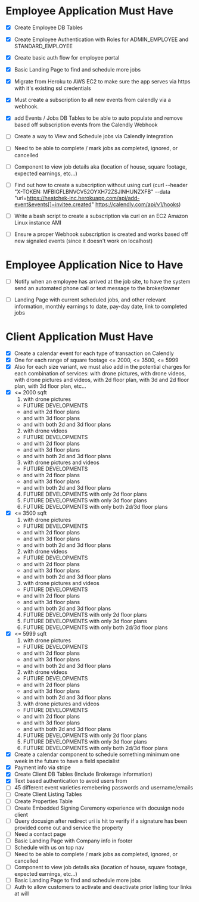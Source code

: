 
# Employee Application Must Have
- [X] Create Employee DB Tables
- [X] Create Employee Authentication with Roles for ADMIN_EMPLOYEE and STANDARD_EMPLOYEE
- [X] Create basic auth flow for employee portal
- [X] Basic Landing Page to find and schedule more jobs
- [X] Migrate from Heroku to AWS EC2 to make sure the app serves via https with it's existing ssl credentials
- [X] Must create a subscription to all new events from calendly via a webhook.
- [X] add Events / Jobs DB Tables to be able to auto populate and remove based off subscription events from the Calendly Webhook
- [ ] Create a way to View and Schedule jobs via Calendly integration
- [ ] Need to be able to complete / mark jobs as completed, ignored, or cancelled
- [ ] Component to view job details aka (location of house, square footage, expected earnings, etc...)
- [ ] Find out how to create a subscription without using curl (curl --header "X-TOKEN: MFBIGFLBNVCV52OYXH72ZSJINHUNZXFB" --data "url=https://heatchek-inc.herokuapp.com/api/add-event&events[]=invitee.created" https://calendly.com/api/v1/hooks)
- [ ] Write a bash script to create a subscription via curl on an EC2 Amazon Linux instance AMI
- [ ] Ensure a proper Webhook subscription is created and works based off new signaled events (since it doesn't work on localhost)


# Employee Application Nice to Have
- [ ] Notify when an employee has arrived at the job site, to have the system send an automated phone call or text message to the broker/owner
- [ ] Landing Page with current scheduled jobs, and other relevant information, monthly earnings to date, pay-day date, link to completed jobs


# Client Application Must Have
- [X] Create a calendar event for each type of transaction on Calendly
-  [X] One for each range of square footage <= 2000, <= 3500, <= 5999
- [X] Also for each size variant, we must also add in the potential charges for each combination of services: with drone pictures, with drone videos, with drone pictures and videos, with 2d floor plan, with 3d and 2d floor plan, with 3d floor plan, etc...
- [X] <= 2000 sqft
  1. with drone pictures
    - FUTURE DEVELOPMENTS
    - and with 2d floor plans
    - and with 3d floor plans
    - and with both 2d and 3d floor plans
  2. with drone videos
    - FUTURE DEVELOPMENTS
    - and with 2d floor plans
    - and with 3d floor plans
    - and with both 2d and 3d floor plans
  3. with drone pictures and videos
    - FUTURE DEVELOPMENTS
    - and with 2d floor plans
    - and with 3d floor plans
    - and with both 2d and 3d floor plans
  4. FUTURE DEVELOPMENTS with only 2d floor plans
  5. FUTURE DEVELOPMENTS with only 3d floor plans
  6. FUTURE DEVELOPMENTS with only both 2d/3d floor plans
- [X] <= 3500 sqft
  1. with drone pictures
    - FUTURE DEVELOPMENTS
    - and with 2d floor plans
    - and with 3d floor plans
    - and with both 2d and 3d floor plans
  2. with drone videos
    - FUTURE DEVELOPMENTS
    - and with 2d floor plans
    - and with 3d floor plans
    - and with both 2d and 3d floor plans
  3. with drone pictures and videos
    - FUTURE DEVELOPMENTS
    - and with 2d floor plans
    - and with 3d floor plans
    - and with both 2d and 3d floor plans
  4. FUTURE DEVELOPMENTS with only 2d floor plans
  5. FUTURE DEVELOPMENTS with only 3d floor plans
  6. FUTURE DEVELOPMENTS with only both 2d/3d floor plans
- [X] <= 5999 sqft
  1. with drone pictures
    - FUTURE DEVELOPMENTS
    - and with 2d floor plans
    - and with 3d floor plans
    - and with both 2d and 3d floor plans
  2. with drone videos
    - FUTURE DEVELOPMENTS
    - and with 2d floor plans
    - and with 3d floor plans
    - and with both 2d and 3d floor plans
  3. with drone pictures and videos
    - FUTURE DEVELOPMENTS
    - and with 2d floor plans
    - and with 3d floor plans
    - and with both 2d and 3d floor plans
  4. FUTURE DEVELOPMENTS with only 2d floor plans
  5. FUTURE DEVELOPMENTS with only 3d floor plans
  6. FUTURE DEVELOPMENTS with only both 2d/3d floor plans
- [X] Create a calendar component to schedule something minimum one week in the future to have a field specialist
- [X] Payment info via stripe
- [X] Create Client DB Tables (Include Brokerage information)
- [X] Text based authentication to avoid users from
- [ ] 45 different event varieties
 remebering passwords and username/emails
- [ ] Create Client Listing Tables
- [ ] Create Properties Table
- [ ] Create Embedded Signing Ceremony experience with docusign node client
- [ ] Query docusign after redirect uri is hit to verify if a signature has been provided
 come out and service the property
- [ ] Need a contact page
- [ ] Basic Landing Page with Company info in footer
- [ ] Schedule with us on top nav
- [ ] Need to be able to complete / mark jobs as completed, ignored, or cancelled
- [ ] Component to view job details aka (location of house, square footage, expected earnings, etc...)
- [ ] Basic Landing Page to find and schedule more jobs
- [ ] Auth to allow customers to activate and deactivate prior listing tour links at will
